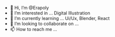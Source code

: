 - 👋 Hi, I’m @Erapoly
- 👀 I’m interested in ... Digital Illustration
- 🌱 I’m currently learning ... Ui/Ux, Blender, React
- 💞️ I’m looking to collaborate on ...
- 📫 How to reach me ... 

<!---
Erapoly/Erapoly is a ✨ special ✨ repository because its `README.md` (this file) appears on your GitHub profile.
You can click the Preview link to take a look at your changes.
--->
